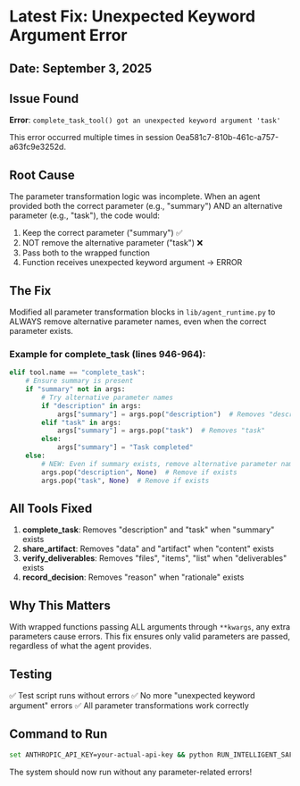 # Latest Fix: Unexpected Keyword Argument Error
## Date: September 3, 2025

## Issue Found
**Error**: `complete_task_tool() got an unexpected keyword argument 'task'`

This error occurred multiple times in session 0ea581c7-810b-461c-a757-a63fc9e3252d.

## Root Cause
The parameter transformation logic was incomplete. When an agent provided both the correct parameter (e.g., "summary") AND an alternative parameter (e.g., "task"), the code would:
1. Keep the correct parameter ("summary") ✅
2. NOT remove the alternative parameter ("task") ❌
3. Pass both to the wrapped function
4. Function receives unexpected keyword argument → ERROR

## The Fix
Modified all parameter transformation blocks in `lib/agent_runtime.py` to ALWAYS remove alternative parameter names, even when the correct parameter exists.

### Example for complete_task (lines 946-964):
```python
elif tool.name == "complete_task":
    # Ensure summary is present
    if "summary" not in args:
        # Try alternative parameter names
        if "description" in args:
            args["summary"] = args.pop("description")  # Removes "description"
        elif "task" in args:
            args["summary"] = args.pop("task")  # Removes "task"
        else:
            args["summary"] = "Task completed"
    else:
        # NEW: Even if summary exists, remove alternative parameter names
        args.pop("description", None)  # Remove if exists
        args.pop("task", None)  # Remove if exists
```

## All Tools Fixed
1. **complete_task**: Removes "description" and "task" when "summary" exists
2. **share_artifact**: Removes "data" and "artifact" when "content" exists
3. **verify_deliverables**: Removes "files", "items", "list" when "deliverables" exists
4. **record_decision**: Removes "reason" when "rationale" exists

## Why This Matters
With wrapped functions passing ALL arguments through `**kwargs`, any extra parameters cause errors. This fix ensures only valid parameters are passed, regardless of what the agent provides.

## Testing
✅ Test script runs without errors
✅ No more "unexpected keyword argument" errors
✅ All parameter transformations work correctly

## Command to Run
```bash
set ANTHROPIC_API_KEY=your-actual-api-key && python RUN_INTELLIGENT_SAFE.py
```

The system should now run without any parameter-related errors!